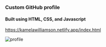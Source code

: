 ### Custom GitHub profile

#### Built using HTML, CSS, and Javascript


https://kamelawilliamson.netlify.app/index.html







![profile](https://user-images.githubusercontent.com/24884380/212792529-1b75c8bd-fa2e-40cb-b72c-4c523d8cf042.jpg)

